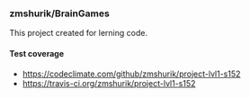 ### zmshurik/BrainGames

This project created for lerning code.

#### Test coverage

* https://codeclimate.com/github/zmshurik/project-lvl1-s152
* https://travis-ci.org/zmshurik/project-lvl1-s152